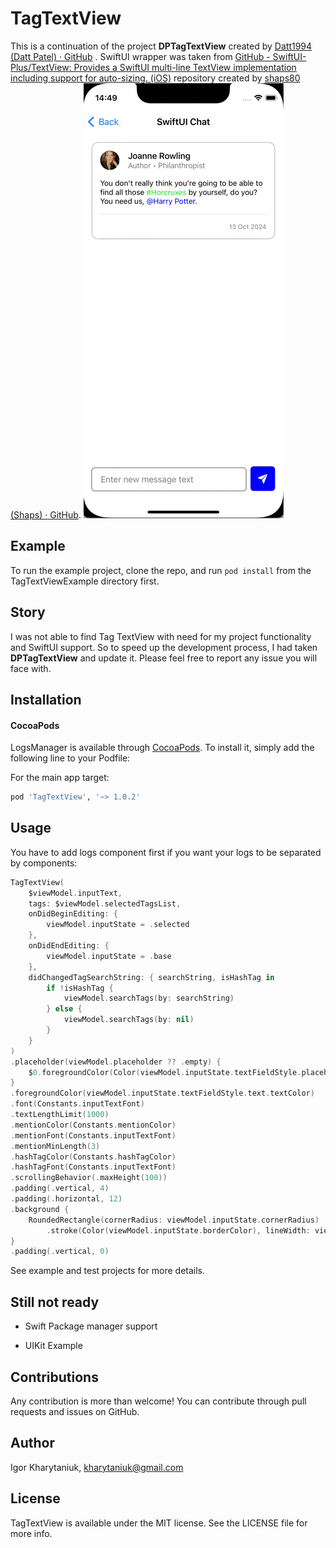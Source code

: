 # TagTextView

This is a continuation of the project **DPTagTextView**  created by [Datt1994 (Datt Patel) · GitHub](https://github.com/Datt1994) . SwiftUI wrapper was taken from [GitHub - SwiftUI-Plus/TextView: Provides a SwiftUI multi-line TextView implementation including support for auto-sizing. (iOS)](https://github.com/SwiftUI-Plus/TextView) repository created by [shaps80 (Shaps) · GitHub](https://github.com/shaps80).
![TagTextView Demo](Assets/TagTextView.gif)

## Example

To run the example project, clone the repo, and run `pod install` from the TagTextViewExample directory first.


## Story

I was not able to find Tag TextView with need for my project functionality and SwiftUI support. So to speed up the development process, I had taken **DPTagTextView** and update it. Please feel free to report any issue you will face with.

## Installation

#### CocoaPods

LogsManager is available through [CocoaPods](http://cocoapods.org). To install
it, simply add the following line to your Podfile:

For the main app target:

```ruby
pod 'TagTextView', '~> 1.0.2'
```

## Usage

You have to add logs component first if you want your logs to be separated by components:

```swift
TagTextView(
    $viewModel.inputText,
    tags: $viewModel.selectedTagsList,
    onDidBeginEditing: {
        viewModel.inputState = .selected
    },
    onDidEndEditing: {
        viewModel.inputState = .base
    },
    didChangedTagSearchString: { searchString, isHashTag in
        if !isHashTag {
            viewModel.searchTags(by: searchString)
        } else {
            viewModel.searchTags(by: nil)
        }
    }
)
.placeholder(viewModel.placeholder ?? .empty) {
    $0.foregroundColor(Color(viewModel.inputState.textFieldStyle.placeholder.textColor))
}
.foregroundColor(viewModel.inputState.textFieldStyle.text.textColor)
.font(Constants.inputTextFont)
.textLengthLimit(1000)
.mentionColor(Constants.mentionColor)
.mentionFont(Constants.inputTextFont)
.mentionMinLength(3)
.hashTagColor(Constants.hashTagColor)
.hashTagFont(Constants.inputTextFont)
.scrollingBehavior(.maxHeight(100))
.padding(.vertical, 4)
.padding(.horizontal, 12)
.background {
    RoundedRectangle(cornerRadius: viewModel.inputState.cornerRadius)
        .stroke(Color(viewModel.inputState.borderColor), lineWidth: viewModel.inputState.borderWidth)
}
.padding(.vertical, 0)
```

See example and test projects for more details.



## Still not ready

- Swift Package manager support

- UIKit Example

## Contributions

Any contribution is more than welcome! You can contribute through pull requests and issues on GitHub.

## Author

Igor Kharytaniuk, kharytaniuk@gmail.com

## License

TagTextView is available under the MIT license. See the LICENSE file for more info.

